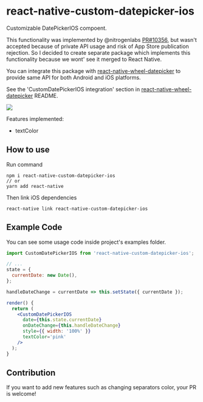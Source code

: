 # react-native-custom-datepicker-ios

Customizable DatePickerIOS compoent.

This functionality was implemented by @nitrogenlabs [PR#10356](https://github.com/facebook/react-native/pull/10356), but wasn't accepted
because of private API usage and risk of App Store publication rejection.
So I decided to create separate package which implements this functionality
because we wont' see it merged to React Native.

You can integrate this package with [react-native-wheel-datepicker](https://github.com/pinguinjkeke/react-native-wheel-datepicker) to provide same API for both Android and iOS platforms.

See the 'CustomDatePickerIOS integration' section in [react-native-wheel-datepicker](https://github.com/pinguinjkeke/react-native-wheel-datepicker#readme) README.

![](screenshot.png)

Features implemented:
- textColor

## How to use

Run command

```
npm i react-native-custom-datepicker-ios
// or
yarn add react-native
```

Then link iOS dependencies
```
react-native link react-native-custom-datepicker-ios
```

## Example Code

You can see some usage code inside project's examples folder.

```jsx
import CustomDatePickerIOS from 'react-native-custom-datepicker-ios';

// ...
state = {
  currentDate: new Date(),
};

handleDateChange = currentDate => this.setState({ currentDate });

render() {
  return (
    <CustomDatePickerIOS
      date={this.state.currentDate}
      onDateChange={this.handleDateChange}
      style={{ width: '100%' }}
      textColor='pink'
    />
  );
}
```

## Contribution

If you want to add new features such as changing separators color, your PR is welcome!
